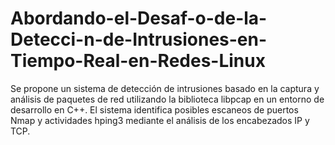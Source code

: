 # Abordando-el-Desaf-o-de-la-Detecci-n-de-Intrusiones-en-Tiempo-Real-en-Redes-Linux
Se propone un sistema de detección de intrusiones basado en la captura y análisis de paquetes de red utilizando la biblioteca libpcap en un entorno de desarrollo en C++. El sistema identifica posibles escaneos de puertos Nmap y actividades hping3 mediante el análisis de los encabezados IP y TCP.
